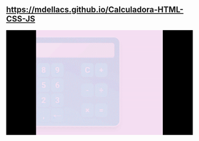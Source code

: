## <a target="_blank" href="https://mdellacs.github.io/Calculadora-HTML-CSS-JS">https://mdellacs.github.io/Calculadora-HTML-CSS-JS</a>

![Vídeo Demonstrativo](demo.gif)
